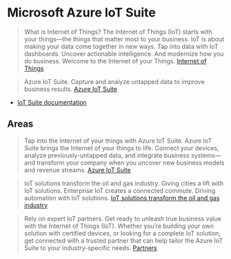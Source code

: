# Microsoft Azure IoT Suite

> What is Internet of Things? The Internet of Things (IoT) starts with your things—the things that matter most to your business. IoT is about making your data come together in new ways. Tap into data with IoT dashboards. Uncover actionable intelligence. And modernize how you do business. Welcome to the Internet of your Things. [Internet of Things](https://www.microsoft.com/en-us/server-cloud/internet-of-things/)

> Azure IoT Suite. Capture and analyze untapped data to improve business results. [Azure IoT Suite](https://azure.microsoft.com/en-us/solutions/iot-suite/)

- [IoT Suite documentation](https://azure.microsoft.com/en-us/documentation/suites/iot-suite/)

## Areas

> Tap into the Internet of your things with Azure IoT Suite. Azure IoT Suite brings the Internet of your things to life. Connect your devices, analyze previously-untapped data, and integrate business systems—and transform your company when you uncover new business models and revenue streams. [Azure IoT Suite](https://www.microsoft.com/en/server-cloud/internet-of-things/azure-iot-suite.aspx)

> IoT solutions transform the oil and gas industry. Giving cities a lift with IoT solutions. Enterprise IoT creates a connected commute. Driving automation with IoT solutions.  [IoT solutions transform the oil and gas industry](https://www.microsoft.com/en/server-cloud/internet-of-things/industry-solutions.aspx)

> Rely on expert IoT partners. Get ready to unleash true business value with the Internet of Things (IoT). Whether you’re building your own solution with certified devices, or looking for a complete IoT solution, get connected with a trusted partner that can help tailor the Azure IoT Suite to your industry-specific needs. [Partners](https://www.microsoft.com/en/server-cloud/internet-of-things/partners.aspx)